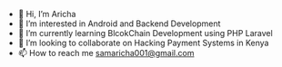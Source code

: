 - 👋 Hi, I’m Aricha
- 👀 I’m interested in Android and Backend Development
- 🌱 I’m currently learning BlcokChain Development using PHP Laravel
- 💞️ I’m looking to collaborate on Hacking Payment Systems in Kenya
- 📫 How to reach me samaricha001@gmail.com

<!---
samAricha/samAricha is a ✨ special ✨ repository because its `README.md` (this file) appears on your GitHub profile.
You can click the Preview link to take a look at your changes.
--->
